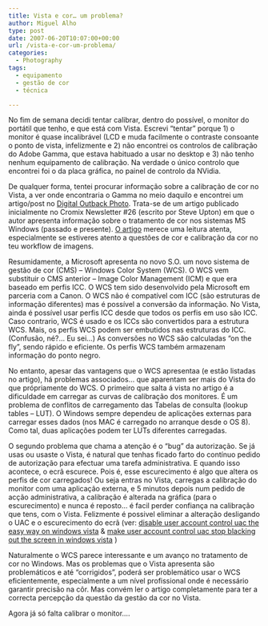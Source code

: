 ```yaml
---
title: Vista e cor… um problema?
author: Miguel Alho
type: post
date: 2007-06-20T10:07:00+00:00
url: /vista-e-cor-um-problema/
categories:
  - Photography
tags:
  - equipamento
  - gestão de cor
  - técnica

---
```

No fim de semana decidi tentar calibrar, dentro do possível, o monitor do portátil que tenho, e que está com Vista. Escrevi &#8220;tentar&#8221; porque 1) o monitor é quase incalibrável (LCD e muda facilmente o contraste consoante o ponto de vista, infelizmente e 2) não encontrei os controlos de calibração do Adobe Gamma, que estava habituado a usar no desktop e 3) não tenho nenhum equipamento de calibração. Na verdade o único controlo que encontrei foi o da placa gráfica, no painel de controlo da NVidia.

De qualquer forma, tentei procurar informação sobre a calibração de cor no Vista, a ver onde encontraria o Gamma no meio daquilo e encontrei um artigo/post no <a href="http://www.outbackphoto.com/tforum/viewtopic.php?TopicID=2518" target="_blank">Digital Outback Photo</a>. Trata-se de um artigo publicado inicialmente no Cromix Newsletter #26 (escrito por Steve Upton) em que o autor apresenta informação sobre o tratamento de cor nos sistemas MS Windows (passado e presente). <a href="http://www.outbackphoto.com/tforum/viewtopic.php?TopicID=2518" target="_blank">O artigo</a> merece uma leitura atenta, especialmente se estiveres atento a questões de cor e calibração da cor no teu workflow de imagens.

Resumidamente, a Microsoft apresenta no novo S.O. um novo sistema de gestão de cor (CMS) &#8211; Windows Color System (WCS). O WCS vem substituir o CMS anterior &#8211; Image Color Management (ICM) e que era baseado em perfis ICC. O WCS tem sido desenvolvido pela Microsoft em parceria com a Canon. O WCS não é compatível com ICC (são estruturas de informação diferentes) mas é possível a conversão da informação. No Vista, ainda é possível usar perfis ICC desde que todos os perfis em uso são ICC. Caso contrario, WCS é usado e os ICCs são convertidos para a estrutura WCS. Mais, os perfis WCS podem ser embutidos nas estruturas do ICC. (Confusão, né?&#8230; Eu sei&#8230;) As conversões no WCS são calculadas &#8220;on the fly&#8221;, sendo rápido e eficiente. Os perfis WCS também armazenam informação do ponto negro.

No entanto, apesar das vantagens que o WCS apresentaa (e estão listadas no artigo), há problemas associados&#8230; que aparentam ser mais do Vista do que própriamente do WCS. O primeiro que salta á vista no artigo é a dificuldade em carregar as curvas de calibração dos monitores. É um problema de conflitos de carregamento das Tabelas de consulta (lookup tables &#8211; LUT). O Windows sempre dependeu de aplicações externas para carregar esses dados (nos MAC é carregado no arranque desde o OS 8). Como tal, duas aplicações podem ter LUTs diferentes carregadas. 

O segundo problema que chama a atenção é o &#8220;bug&#8221; da autorização. Se já usas ou usaste o Vista, é natural que tenhas ficado farto do contínuo pedido de autorização para efectuar uma tarefa administrativa. E quando isso acontece, o ecrã escurece. Pois é, esse escurecimento é algo que altera os perfis de cor carregados! Ou seja entras no Vista, carregas a calibração do monitor com uma aplicação externa, e 5 minutos depois num pedido de acção administrativa, a calibração é alterada na gráfica (para o escurecimento) e nunca é reposto&#8230; é facil perder confiança na calibração que tens, com o Vista. Felizmente é possivel eliminar a alteração desligando o UAC e o escurecimento do ecrã (ver: <a href="http://www.howtogeek.com/howto/windows-vista/disable-user-account-control-uac-the-easy-way-on-windows-vista/" target="_blank">disable user account control uac the easy way on windows vista</a> & <a href="http://www.howtogeek.com/howto/windows-vista/make-user-account-control-uac-stop-blacking-out-the-screen-in-windows-vista/" target="_blank">make user account control uac stop blacking out the screen in windows vista</a> )

Naturalmente o WCS parece interessante e um avanço no tratamento de cor no Windows. Mas os problemas que o Vista apresenta são problemáticos e até &#8220;corrigidos&#8221;, poderá ser problemático usar o WCS eficientemente, especialmente a um nível profissional onde é necessário garantir precisão na côr. Mas convém ler o artigo completamente para ter a correcta percepção da questão da gestão da cor no Vista. 

Agora já só falta calibrar o monitor&#8230;.